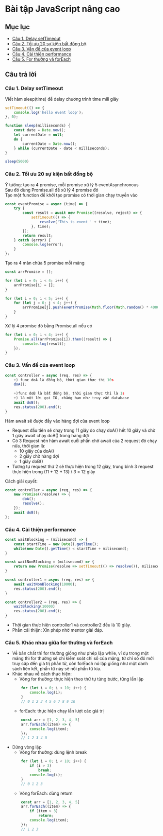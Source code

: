 # Bài tập JavaScript nâng cao

## Mục lục
* [Câu 1. Delay setTimeout](#câu-1-delay-settimeout)
* [Câu 2. Tối ưu 20 sự kiện bất đồng bộ](#câu-2-tối-ưu-20-sự-kiện-bất-đồng-bộ)
* [Câu 3. Vấn đề của event loop](#câu-3-vấn-đề-của-event-loop)
* [Câu 4. Cải thiện performance](#câu-4-cải-thiện-performance)
* [Câu 5. For thường và forEach](#câu-5-khác-nhau-giữa-for-thường-và-foreach)

## Câu trả lời

### Câu 1. Delay setTimeout
Viết hàm sleep(time) để delay chương trình time mili giây

```JavaScript
setTimeout(() => {
	console.log('hello event loop');
}, 0);

function sleep(milliseconds) {
	const date = Date.now();
	let currentDate = null;
	do {
		currentDate = Date.now();
	} while (currentDate - date < milliseconds);
}

sleep(5000)
```

### Câu 2. Tối ưu 20 sự kiện bất đồng bộ
Ý tưởng: tạo ra 4 promise, mỗi promise xử lý 5 eventAsynchronous <br>
Sau đó dùng Promise.all để xử lý 4 promise đó <br>
Tạo một function để khởi tạo promise có thời gian chạy truyền vào<br>
```JavaScript
const eventPromise = async (time) => {
    try {
        const result = await new Promise((resolve, reject) => {
            setTimeout(() => {
                resolve('This is event ' + time);
            }, time);
        });
        return result;
    } catch (error) {
        console.log(error);
    }
};
```
Tạo ra 4 mản chứa 5 promise mỗi mảng
```JavaScript
const arrPromise = [];

for (let i = 0; i < 4; i++) {
    arrPromise[i] = [];
}

for (let i = 0; i < 5; i++) {
    for (let j = 0; j < 4; j++) {
        arrPromise[j].push(eventPromise(Math.floor(Math.random() * 4000)));
    }
}
```
Xử lý 4 promise đó bằng Promise.all nếu có
```JavaScript
for (let i = 0; i < 4; i++) {
    Promise.all(arrPromise[i]).then((result) => {
        console.log(result);
    });
}
```

### Câu 3. Vấn đề của event loop
```JavaScript
const controller = async (req, res) => {
    +) func doA là đồng bộ, thời gian thực thi 10s
    doA();
 
    +)func doB là bất đồng bộ, thời gian thực thi là 1s
    +) là một lời gọi IO, chẳng hạn như truy vấn database
    await doB();
    res.status(200).end();
}
```
Hàm await  sẽ được đẩy vào hàng đợi của event loop
- Request đầu tiên sẽ chạy trong 11 giây do chạy doA() hết 10 giây và chờ 1 giây await chạy doB() trong hàng đợi
- Có 3 Request nên hàm await cuối phần chờ await của 2 request đó chạy nữa, thời gian là:
	- 10 giây của doA()
	- 2 giây chờ hàng đợi
	- 1 giây doB()
- Tương tự request thứ 2 sẽ thực hiện trong 12 giây, trung bình 3 request thực hiện trong (11 + 12 + 13) / 3 = 12 giây

Cách giải quyết:
```JavaScript
const controller = async (req, res) => {
    new Promise((resolve) => {
        doA();
        resolve();
    });
    await doB();
};
```

### Câu 4. Cải thiện performance

```JavaScript
const waitBlocking = (milisecond) => {
    const startTime = new Date().getTime();
    while(new Date().getTime() < startTime + milisecond);
}

const waitNonBlocking = (milisecond) => {
    return new Promise(resolve => setTimeout(() => resolve()), milisecond);
}

const controller1 = async (req, res) => {
    await waitNonBlocking(10000);
    res.status(200).end();
}

const controller2 = (req, res) => {
    waitBlocking(10000)
    res.status(200).end();
}
```
- Thời gian thực hiện controller1 và controller2 đều là 10 giây.
- Phần cải thiện: Xin phép nhờ mentor giải đáp.

### Câu 5. Khác nhau giữa for thường và forEach
-  Về bản chất thì for thường giống như phép lặp while, ví dụ trong một mảng thì for thường sẽ chỉ kiểm soát chỉ số của mảng, từ chỉ số đó mới truy cập đến giá trị phần tử, còn forEach nó lặp giống như một danh sách liên kết, phần tử này sẽ nối phần tử kia.
-  Khác nhau về cách thực hiện:
	- Vòng for thường: thực hiện theo thứ tự từng bước, từng lần lặp
	```JavaScript
		for (let i = 0; i < 10; i++) {
			console.log(i);
		}
		// 0 1 2 3 4 5 6 7 8 9 10
	```
	- forEach: thực hiện chạy lần lượt các giá trị
	```JavaScript
		const arr = [1, 2, 3, 4, 5]
		arr.forEach((item) => {
			console.log(item);
		});
		// 1 2 3 4 5
	```
- Dừng vòng lặp
	- Vòng for thường: dùng lệnh break
	```JavaScript
		for (let i = 0; i < 10; i++) {
			if (i > 3)
				break;
			console.log(i);
		}
		// 0 1 2 3
	```
	- Vòng forEach: dùng return
	```JavaScript
		const arr = [1, 2, 3, 4, 5]
		arr.forEach((item) => {
			if (item > 3)
				return;
			console.log(item);
		});
		// 1 2 3
	```
		